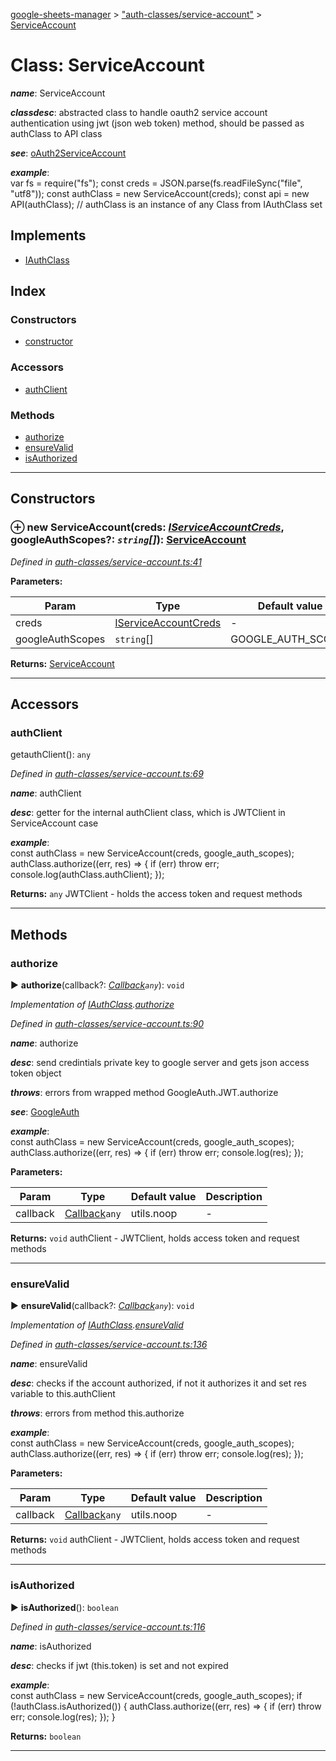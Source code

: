 [google-sheets-manager](../README.md) > ["auth-classes/service-account"](../modules/_auth_classes_service_account_.md) > [ServiceAccount](../classes/_auth_classes_service_account_.serviceaccount.md)



# Class: ServiceAccount

*__name__*: ServiceAccount

*__classdesc__*: abstracted class to handle oauth2 service account authentication using jwt (json web token) method, should be passed as authClass to API class

*__see__*: [oAuth2ServiceAccount](https://developers.google.com/identity/protocols/OAuth2ServiceAccount)

*__example__*:     
        var fs = require("fs");
        const creds = JSON.parse(fs.readFileSync("file", "utf8"));
        const authClass = new ServiceAccount(creds);
        const api = new API(authClass); // authClass is an instance of any Class from IAuthClass set


## Implements

* [IAuthClass](../interfaces/_auth_classes_auth_class_.iauthclass.md)

## Index

### Constructors

* [constructor](_auth_classes_service_account_.serviceaccount.md#constructor)


### Accessors

* [authClient](_auth_classes_service_account_.serviceaccount.md#authclient)


### Methods

* [authorize](_auth_classes_service_account_.serviceaccount.md#authorize)
* [ensureValid](_auth_classes_service_account_.serviceaccount.md#ensurevalid)
* [isAuthorized](_auth_classes_service_account_.serviceaccount.md#isauthorized)



---
## Constructors
<a id="constructor"></a>


### ⊕ **new ServiceAccount**(creds: *[IServiceAccountCreds](../interfaces/_utils_type_alias_.iserviceaccountcreds.md)*, googleAuthScopes?: *`string`[]*): [ServiceAccount](_auth_classes_service_account_.serviceaccount.md)



*Defined in [auth-classes/service-account.ts:41](https://github.com/AbdelrahmanRamadan/google-sheets-manager/blob/d86bb83/src/auth-classes/service-account.ts#L41)*



**Parameters:**

| Param | Type | Default value | Description |
| ------ | ------ | ------ | ------ |
| creds | [IServiceAccountCreds](../interfaces/_utils_type_alias_.iserviceaccountcreds.md)  | - |   - |
| googleAuthScopes | `string`[]  |  GOOGLE_AUTH_SCOPES |   - |





**Returns:** [ServiceAccount](_auth_classes_service_account_.serviceaccount.md)

---



## Accessors
<a id="authclient"></a>

###  authClient


getauthClient(): `any`


*Defined in [auth-classes/service-account.ts:69](https://github.com/AbdelrahmanRamadan/google-sheets-manager/blob/d86bb83/src/auth-classes/service-account.ts#L69)*


*__name__*: authClient

*__desc__*: getter for the internal authClient class, which is JWTClient in ServiceAccount case

*__example__*:     
        const authClass = new ServiceAccount(creds, google_auth_scopes);
        authClass.authorize((err, res) => {
            if (err)
                throw err;
            console.log(authClass.authClient);
        });





**Returns:** `any`
JWTClient - holds the access token and request methods



___


## Methods
<a id="authorize"></a>

###  authorize

► **authorize**(callback?: *[Callback](../modules/_utils_type_alias_.md#callback)`any`*): `void`




*Implementation of [IAuthClass](../interfaces/_auth_classes_auth_class_.iauthclass.md).[authorize](../interfaces/_auth_classes_auth_class_.iauthclass.md#authorize)*

*Defined in [auth-classes/service-account.ts:90](https://github.com/AbdelrahmanRamadan/google-sheets-manager/blob/d86bb83/src/auth-classes/service-account.ts#L90)*


*__name__*: authorize

*__desc__*: send credintials private key to google server and gets json access token object

*__throws__*: errors from wrapped method GoogleAuth.JWT.authorize

*__see__*: [GoogleAuth](https://github.com/google/google-auth-library-nodejs)

*__example__*:     
        const authClass = new ServiceAccount(creds, google_auth_scopes);
        authClass.authorize((err, res) => {
            if (err)
                throw err;
            console.log(res);
        });



**Parameters:**

| Param | Type | Default value | Description |
| ------ | ------ | ------ | ------ |
| callback | [Callback](../modules/_utils_type_alias_.md#callback)`any`  |  utils.noop |   - |





**Returns:** `void`
authClient - JWTClient, holds access token and request methods





___

<a id="ensurevalid"></a>

###  ensureValid

► **ensureValid**(callback?: *[Callback](../modules/_utils_type_alias_.md#callback)`any`*): `void`




*Implementation of [IAuthClass](../interfaces/_auth_classes_auth_class_.iauthclass.md).[ensureValid](../interfaces/_auth_classes_auth_class_.iauthclass.md#ensurevalid)*

*Defined in [auth-classes/service-account.ts:136](https://github.com/AbdelrahmanRamadan/google-sheets-manager/blob/d86bb83/src/auth-classes/service-account.ts#L136)*


*__name__*: ensureValid

*__desc__*: checks if the account authorized, if not it authorizes it and set res variable to this.authClient

*__throws__*: errors from method this.authorize

*__example__*:     
        const authClass = new ServiceAccount(creds, google_auth_scopes);
        authClass.authorize((err, res) => {
            if (err)
                throw err;
            console.log(res);
        });



**Parameters:**

| Param | Type | Default value | Description |
| ------ | ------ | ------ | ------ |
| callback | [Callback](../modules/_utils_type_alias_.md#callback)`any`  |  utils.noop |   - |





**Returns:** `void`
authClient - JWTClient, holds access token and request methods





___

<a id="isauthorized"></a>

###  isAuthorized

► **isAuthorized**(): `boolean`




*Defined in [auth-classes/service-account.ts:116](https://github.com/AbdelrahmanRamadan/google-sheets-manager/blob/d86bb83/src/auth-classes/service-account.ts#L116)*


*__name__*: isAuthorized

*__desc__*: checks if jwt (this.token) is set and not expired

*__example__*:     
        const authClass = new ServiceAccount(creds, google_auth_scopes);
        if (!authClass.isAuthorized()) {
            authClass.authorize((err, res) => {
                if (err)
                    throw err;
                console.log(res);
            });
        }





**Returns:** `boolean`





___


